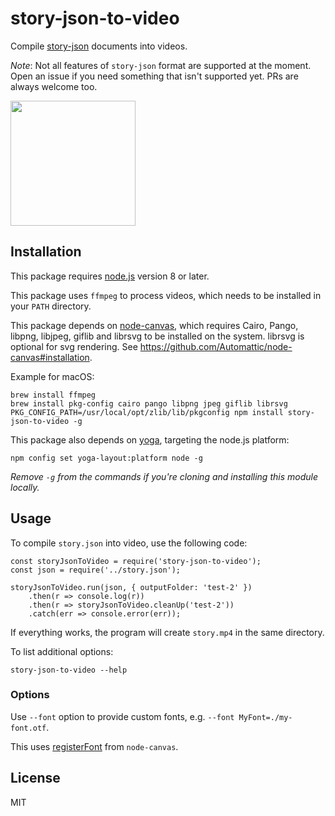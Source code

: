# story-json-to-video

Compile [story-json](https://github.com/micnews/story-json) documents into videos.

*Note*: Not all features of `story-json` format are supported at the moment. Open an issue if you need something that isn't supported yet. PRs are always welcome too.

<img src="https://user-images.githubusercontent.com/6034700/36316418-40c3cc3e-1308-11e8-98e9-27f98247cfa4.gif" width="200">

## Installation

This package requires [node.js](https://nodejs.org) version 8 or later.

This package uses `ffmpeg` to process videos, which needs to be installed in your `PATH` directory.

This package depends on [node-canvas](https://github.com/Automattic/node-canvas), which requires Cairo, Pango, libpng, libjpeg, giflib and librsvg to be installed on the system. librsvg is optional for svg rendering. See https://github.com/Automattic/node-canvas#installation.

Example for macOS:

```
brew install ffmpeg
brew install pkg-config cairo pango libpng jpeg giflib librsvg
PKG_CONFIG_PATH=/usr/local/opt/zlib/lib/pkgconfig npm install story-json-to-video -g
```

This package also depends on [yoga](https://github.com/facebook/yoga), targeting the node.js platform:

```
npm config set yoga-layout:platform node -g
```

*Remove `-g` from the commands if you're cloning and installing this module locally.*

## Usage

To compile `story.json` into video, use the following code:

```
const storyJsonToVideo = require('story-json-to-video');
const json = require('../story.json');

storyJsonToVideo.run(json, { outputFolder: 'test-2' })
    .then(r => console.log(r))
    .then(r => storyJsonToVideo.cleanUp('test-2'))
    .catch(err => console.error(err));
```

If everything works, the program will create `story.mp4` in the same directory.

To list additional options:

```
story-json-to-video --help
```

### Options

Use `--font` option to provide custom fonts, e.g. `--font MyFont=./my-font.otf`.

This uses [registerFont](https://github.com/Automattic/node-canvas#registerfont-for-bundled-fonts) from `node-canvas`.

## License

MIT
